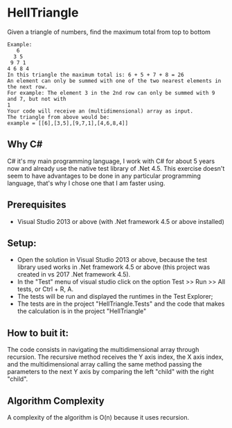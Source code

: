 # HellTriangle
Given a triangle of numbers, find the maximum total from top to bottom
```
Example:
   6
  3 5
 9 7 1
4 6 8 4
In this triangle the maximum total is: 6 + 5 + 7 + 8 = 26
An element can only be summed with one of the two nearest elements in the next row.
For example: The element 3 in the 2nd row can only be summed with 9 and 7, but not with
1
Your code will receive an (multidimensional) array as input.
The triangle from above would be:
example = [[6],[3,5],[9,7,1],[4,6,8,4]]
```

## Why C#
C# it's my main programming language, I work with C# for about 5 years now and already use the native test library of .Net 4.5. This exercise doesn't seem to have advantages to be done in any particular programming language, that's why I chose one that I am faster using.

## Prerequisites
- Visual Studio 2013 or above (with .Net framework 4.5 or above installed)

## Setup:
- Open the solution in Visual Studio 2013 or above, because the test library used works in .Net framework 4.5 or above (this project was created in vs 2017 .Net framework 4.5).
- In the "Test" menu of visual studio click on the option Test >> Run >> All tests, or Ctrl + R, A.
- The tests will be run and displayed the runtimes in the Test Explorer;
- The tests are in the project "HellTriangle.Tests" and the code that makes the calculation is in the project "HellTriangle"

## How to buit it:
The code consists in navigating the multidimensional array through recursion. The recursive method receives the Y axis index, the X axis index, and the multidimensional array calling the same method passing the parameters to the next Y axis by comparing the left "child" with the right "child".

## Algorithm Complexity
A complexity of the algorithm is O(n) because it uses recursion.
